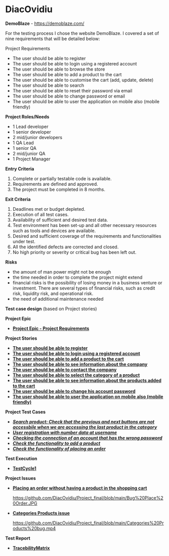 # DiacOvidiu


**DemoBlaze** - https://demoblaze.com/

For the testing process I chose the website DemoBlaze. I covered a set of nine requirements that will be detailed below:

Project Requirements

 - The user should be able to register
 - The user should be able to login using a registered account
 - The user should be able to browse the store
 - The user should be able to add a product to the cart
 - The user should be able to customise the cart (add, update, delete)
 - The user should be able to search
 - The user should be able to reset their password via email
 - The user should be able to change password or email
 - The user should be able to user the application on mobile also (mobile friendly)

**Project Roles/Needs**

 - 1 Lead developer
 - 1 senior developer
 - 2 mid/junior developers
 - 1 QA Lead
 - 1 senior QA
 - 2 mid/junior QA
 - 1 Project Manager

**Entry Criteria**
1. Complete or partially testable code is available.
2. Requirements are defined and approved.
3. The project must be completed in 8 months.

**Exit Criteria**
1. Deadlines met or budget depleted.
2. Execution of all test cases.
3. Availability of sufficient and desired test data.
4. Test environment has been set-up and all other necessary resources such as tools and devices are available.
5. Desired and sufficient coverage of the requirements and functionalities under test.
6. All the identified defects are corrected and closed.
7. No high priority or severity or critical bug has been left out.

**Risks**
 - the amount of man power might not be enough
 - the time needed in order to complete the project might extend
 - financial risks is the possibility of losing money in a business venture or investment. There are several types of financial risks, such as credit risk, liquidity risk, and operational risk.
 - the need of additional maintenance needed


**Test case design** (based on Project stories)

**Project Epic**
 - [**Project Epic - Project Requirements**](https://github.com/DiacOvidiu/Proiect_final/blob/main/Epic.JPG)


**Project Stories**
 - [**The user should be able to register**](https://github.com/DiacOvidiu/Proiect_final/blob/main/story_sign.up.JPG) 
 - [**The user should be able to login using a registered account**](https://github.com/DiacOvidiu/Proiect_final/blob/main/story_sign.up.JPG)
 - [**The user should be able to add a product to the cart**](https://github.com/DiacOvidiu/Proiect_final/blob/main/story_add.product.JPG)
 - [**The user should be able to see information about the company**](https://github.com/DiacOvidiu/Proiect_final/blob/main/story_about.us.JPG)
 - [**The user should be able to contact the company**](https://github.com/DiacOvidiu/Proiect_final/blob/main/story_contact.JPG)
 - [**The user should be able to select the category of a product**](https://github.com/DiacOvidiu/Proiect_final/blob/main/story_categories.products.JPG)
 - [**The user should be able to see information about the products added to the cart**](https://github.com/DiacOvidiu/Proiect_final/blob/main/story_cart.JPG)
 - [**The user should be able to change his account password**](https://github.com/DiacOvidiu/Proiect_final/blob/main/story_reset.pass.JPG)
 - [**The user should be able to user the application on mobile also (mobile friendly)**](https://github.com/DiacOvidiu/Proiect_final/blob/main/story_mob.comp.JPG)

**Project Test Cases**
 - [***Search product: Check that the previous and next buttons are not accessbile when we are accessing the last product in the category***](https://github.com/DiacOvidiu/Proiect_final/blob/main/search%20product.jpg)
 - [***User registration with number data at username***](https://github.com/DiacOvidiu/Proiect_final/blob/main/test_signup.JPG)
 - [***Checking the connection of an account that has the wrong password***](https://github.com/DiacOvidiu/Proiect_final/blob/main/test_login.JPG)
 - [***Check the functionality to add a product***](https://github.com/DiacOvidiu/Proiect_final/blob/main/test_add.product.JPG)
 - [***Check the functionality of placing an order***](https://github.com/DiacOvidiu/Proiect_final/blob/main/test_place.order.JPG)

**Test Execution**
 - [**TestCycle1**](https://github.com/DiacOvidiu/Proiect_final/blob/main/test%20cycle.JPG)

**Project Issues**
 - [**Placing an order without having a product in the shopping cart**](https://github.com/DiacOvidiu/Proiect_final/blob/main/bug_order.without.product.JPG)

   https://github.com/DiacOvidiu/Proiect_final/blob/main/Bug%20Place%20Order.JPG
   
 - [**Categories Products issue**](https://github.com/DiacOvidiu/Proiect_final/blob/main/bug_categories.product.JPG)

   https://github.com/DiacOvidiu/Proiect_final/blob/main/Categories%20Products%20bug.mp4



**Test Report**
 - [**TracebilityMatrix**](https://github.com/DiacOvidiu/Proiect_final/blob/main/Traceability%20Matrix.JPG)

